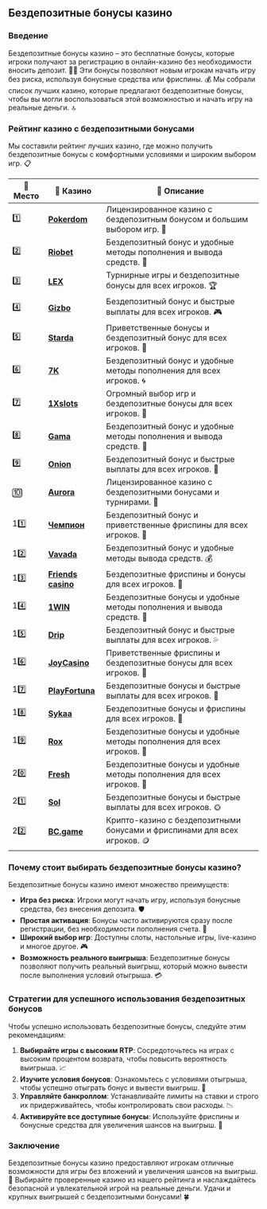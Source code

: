## Бездепозитные бонусы казино

### Введение
Бездепозитные бонусы казино – это бесплатные бонусы, которые игроки получают за регистрацию в онлайн-казино без необходимости вносить депозит. 🎰💎 Эти бонусы позволяют новым игрокам начать игру без риска, используя бонусные средства или фриспины. 💰 Мы собрали список лучших казино, которые предлагают бездепозитные бонусы, чтобы вы могли воспользоваться этой возможностью и начать игру на реальные деньги. 🔝

### Рейтинг казино с бездепозитными бонусами
Мы составили рейтинг лучших казино, где можно получить бездепозитные бонусы с комфортными условиями и широким выбором игр. 📋

| 🥇 **Место** | 🎰 **Казино** | 💬 **Описание** |
|-------------|-------------|----------------|
| 1️⃣ | [**Pokerdom**](https://brandplay.link/4k77v2yx) | Лицензированное казино с бездепозитным бонусом и большим выбором игр. 🎁 |
| 2️⃣ | [**Riobet**](https://brandplay.link/7xBLTPyj) | Бездепозитный бонус и удобные методы пополнения и вывода средств. 🤑 |
| 3️⃣ | [**LEX**](https://brandplay.link/zW4hdDFV) | Турнирные игры и бездепозитные бонусы для всех игроков. 🏆 |
| 4️⃣ | [**Gizbo**](https://brandplay.link/bprXw4YV) | Бездепозитный бонус и быстрые выплаты для всех игроков. 🎮 |
| 5️⃣ | [**Starda**](https://brandplay.link/fB7xwRFL) | Приветственные бонусы и бездепозитный бонус для всех игроков. 🌟 |
| 6️⃣ | [**7K**](https://brandplay.link/BvQyFShp) | Бездепозитный бонус и удобные методы пополнения для всех игроков. 🌀 |
| 7️⃣ | [**1Xslots**](https://brandplay.link/hSB1khtr) | Огромный выбор игр и бездепозитные бонусы для всех игроков. 🎰 |
| 8️⃣ | [**Gama**](https://brandplay.link/j6NMKsDz) | Бездепозитный бонус и удобные методы пополнения и вывода средств. 🧩 |
| 9️⃣ | [**Onion**](https://brandplay.link/zBGRVpQ9) | Бездепозитный бонус и быстрые выплаты для всех игроков. 💎 |
| 🔟 | [**Aurora**](https://10trafic-stat2.com/click/668546556bcc6313411604bd/6766/13032/subaccount) | Лицензированное казино с бездепозитными бонусами и турнирами. 🚀 |
| 11️⃣ | [**Чемпион**](https://temon-gter.cfd/go/lRq?p80412p304504pcc44t17455) | Бездепозитный бонус и приветственные фриспины для всех игроков. 🥇 |
| 12️⃣ | [**Vavada**](https://vavadapartner.pro/?promo=ea5c9275-6854-4505-94fc-95ab18221945-linkb2) | Бездепозитный бонус и удобные методы вывода средств. 💰 |
| 13️⃣ | [**Friends casino**](https://gofriends.vc/linkb2) | Бездепозитные фриспины и бонусы для всех игроков. 👯 |
| 14️⃣ | [**1WIN**](https://brandplay.link/smXVpBbG) | Бездепозитные бонусы и удобные методы пополнения и вывода средств. 🎲 |
| 15️⃣ | [**Drip**](https://drp-ircp01.com/c07e6a3db) | Бездепозитный бонус и быстрые выплаты для всех игроков. 💦 |
| 16️⃣ | [**JoyCasino**](https://rpc30.call2me.pro/?/ru/registration?apkpop=0&partner=p24970p3291217pc98f) | Приветственные фриспины и бездепозитные бонусы для всех игроков. 🎉 |
| 17️⃣ | [**PlayFortuna**](https://fortunapromo.net/alt/playfortuna/registration?0dc4a9362a71feb7e3f165fb8e766f70) | Бездепозитные бонусы и быстрые выплаты для всех игроков. 💎 |
| 18️⃣ | [**Sykaa**](https://s-two-way.com/?source=linkb2&pid=30697) | Бездепозитные бонусы и фриспины для всех игроков. 🌈 |
| 19️⃣ | [**Rox**](https://rox-pvwfpjgcxe.com/cb1ee18a5) | Бездепозитные бонусы и удобные методы пополнения для всех игроков. 💸 |
| 20️⃣ | [**Fresh**](https://fresh-eumwkxwao.com/c3f7b485d) | Бездепозитные бонусы и удобные методы пополнения для всех игроков. 🥑 |
| 21️⃣ | [**Sol**](https://sol-mmtdzfbaco.com/cb2415bca) | Бездепозитные бонусы и быстрые выплаты для всех игроков. 🌞 |
| 22️⃣ | [**BC.game**](https://partnerbcgame.com/dcc53d441) | Крипто-казино с бездепозитными бонусами и фриспинами для всех игроков. 🪙 |

### Почему стоит выбирать бездепозитные бонусы казино?
Бездепозитные бонусы казино имеют множество преимуществ:

- **Игра без риска**: Игроки могут начать игру, используя бонусные средства, без внесения депозита. 🛡️
- **Простая активация**: Бонусы часто активируются сразу после регистрации, без необходимости пополнения счета. 🎁
- **Широкий выбор игр**: Доступны слоты, настольные игры, live-казино и многое другое. 🎮
- **Возможность реального выигрыша**: Бездепозитные бонусы позволяют получить реальный выигрыш, который можно вывести после выполнения условий отыгрыша. 💳

### Стратегии для успешного использования бездепозитных бонусов
Чтобы успешно использовать бездепозитные бонусы, следуйте этим рекомендациям:

1. **Выбирайте игры с высоким RTP**: Сосредоточьтесь на играх с высоким процентом возврата, чтобы повысить вероятность выигрыша. 📈
2. **Изучите условия бонусов**: Ознакомьтесь с условиями отыгрыша, чтобы успешно отыграть бонус и вывести выигрыш. 📜
3. **Управляйте банкроллом**: Устанавливайте лимиты на ставки и строго их придерживайтесь, чтобы контролировать свои расходы. 📉
4. **Активируйте все доступные бонусы**: Используйте фриспины и бонусные средства для увеличения шансов на выигрыш. 💎

### Заключение
Бездепозитные бонусы казино предоставляют игрокам отличные возможности для игры без вложений и увеличения шансов на выигрыш. 💸 Выбирайте проверенные казино из нашего рейтинга и наслаждайтесь безопасной и увлекательной игрой на реальные деньги. Удачи и крупных выигрышей с бездепозитными бонусами! 🍀
